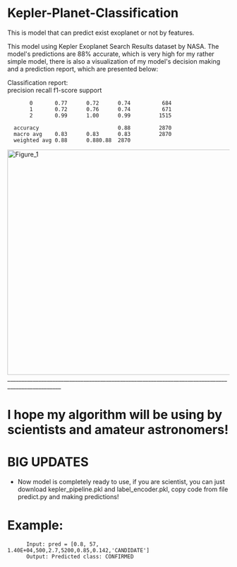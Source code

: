 # Kepler-Planet-Classification
This is model that can predict exist exoplanet or not by features.

This model using Kepler Exoplanet Search Results dataset by NASA.
The model's predictions are 88% accurate, which is very high for my rather simple model, there is also a visualization of my model's decision making and a prediction report, which are presented below:

 Classification report:   
                  precision    recall  f1-score   support

           0       0.77      0.72      0.74          684
           1       0.72      0.76      0.74          671
           2       0.99      1.00      0.99         1515

      accuracy                         0.88         2870
      macro avg    0.83      0.83      0.83         2870
      weighted avg 0.88      0.880.88  2870

<img width="800" height="509" alt="Figure_1" src="https://github.com/user-attachments/assets/eec65138-631b-4f8e-86b2-8ccae67b06b2" />
_________________________________________________________________________________________________

# I hope my algorithm will be using by scientists and amateur astronomers!

# BIG UPDATES

- Now model is completely ready to use, if you are scientist, you can just download kepler_pipeline.pkl and label_encoder.pkl, copy code from file predict.py and making predictions!
# Example:
          Input: pred = [0.8, 57, 1.40E+04,500,2.7,5200,0.85,0.142,'CANDIDATE']
          Output: Predicted class: CONFIRMED
